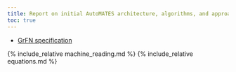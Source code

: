 ```yaml
---
title: Report on initial AutoMATES architecture, algorithms, and approaches
toc: true
---
```


- [GrFN specification](https://ml4ai.github.io/automates/documentation/GrFN_specification/)

{% include_relative machine_reading.md %}
{% include_relative equations.md %}
